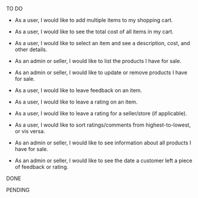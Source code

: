 TO DO
* As a user, I would like to add multiple items to my shopping cart.

* As a user, I would like to see the total cost of all items in my cart.

* As a user, I would like to select an item and see a description, cost, and other details.

* As an admin or seller, I would like to list the products I have for sale.

* As an admin or seller, I would like to update or remove products I have for sale.
* As a user, I would like to leave feedback on an item.

* As a user, I would like to leave a rating on an item.

* As a user, I would like to leave a rating for a seller/store (if applicable).

* As a user, I would like to sort ratings/comments from highest-to-lowest, or vis versa.

* As an admin or seller, I would like to see information about all products I have for sale.

* As an admin or seller, I would like to see the date a customer left a piece of feedback or rating.


DONE


PENDING
